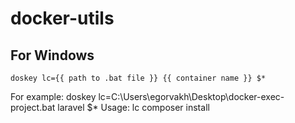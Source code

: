 # docker-utils


## For Windows

```
doskey lc={{ path to .bat file }} {{ container name }} $*
```

For example:
doskey lc=C:\Users\egorvakh\Desktop\docker-exec-project.bat laravel $*
Usage:
lc composer install
